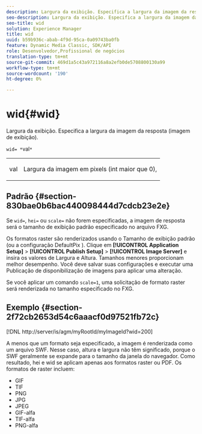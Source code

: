 ```yaml
---
description: Largura da exibição. Especifica a largura da imagem da resposta (imagem de exibição).
seo-description: Largura da exibição. Especifica a largura da imagem da resposta (imagem de exibição).
seo-title: wid
solution: Experience Manager
title: wid
uuid: b59b936c-abab-4f9d-95ca-0a09743ba0fb
feature: Dynamic Media Classic, SDK/API
role: Desenvolvedor,Profissional de negócios
translation-type: tm+mt
source-git-commit: 469d1a5c43a972116a8a2efb0de5708800130a99
workflow-type: tm+mt
source-wordcount: '190'
ht-degree: 0%

---
```



# wid{#wid}

Largura da exibição. Especifica a largura da imagem da resposta (imagem de exibição).

`wid= *`val`*`

<table id="simpletable_8229FEFB366F4A799C206FD3E3C601BA"> 
 <tr class="strow"> 
  <td class="stentry"> <p><span class="codeph"> <span class="varname"> val</span></span> </p> </td> 
  <td class="stentry"> <p>Largura da imagem em pixels (int maior que 0), </p></td> 
 </tr> 
</table>

## Padrão {#section-830bae0b6bac440098444d7cdcb23e2e}

Se `wid=`, `hei=` ou `scale=` não forem especificadas, a imagem de resposta será o tamanho de exibição padrão especificado no arquivo FXG.

Os formatos raster são renderizados usando o Tamanho de exibição padrão (ou a configuração DefaultPix ). Clique em **[!UICONTROL Application Setup]** > **[!UICONTROL Publish Setup]** > **[!UICONTROL Image Server]** e insira os valores de Largura e Altura. Tamanhos menores proporcionam melhor desempenho. Você deve salvar suas configurações e executar uma Publicação de disponibilização de imagens para aplicar uma alteração.

Se você aplicar um comando `scale=1`, uma solicitação de formato raster será renderizada no tamanho especificado no FXG.

## Exemplo {#section-2f72cb2653d54c6aaacf0d97521fb72c}

[!DNL http://server/is/agm/myRootId/myImageId?wid=200]

A menos que um formato seja especificado, a imagem é renderizada como um arquivo SWF. Nesse caso, altura e largura não têm significado, porque o SWF geralmente se expande para o tamanho da janela do navegador. Como resultado, hei e wid se aplicam apenas aos formatos raster ou PDF. Os formatos de raster incluem:

* GIF
* TIF
* PNG
* JPG
* JPEG
* GIF-alfa
* TIF-alfa
* PNG-alfa

